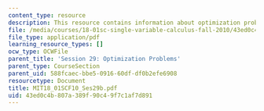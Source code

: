 ```yaml
---
content_type: resource
description: This resource contains information about optimization problems.
file: /media/courses/18-01sc-single-variable-calculus-fall-2010/43ed0c4b807a389f90c49f7c1af7d891_MIT18_01SCF10_Ses29b.pdf
file_type: application/pdf
learning_resource_types: []
ocw_type: OCWFile
parent_title: 'Session 29: Optimization Problems'
parent_type: CourseSection
parent_uid: 588fcaec-bbe5-0916-60df-df0b2efe6908
resourcetype: Document
title: MIT18_01SCF10_Ses29b.pdf
uid: 43ed0c4b-807a-389f-90c4-9f7c1af7d891
---
```

